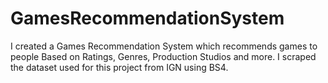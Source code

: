 # GamesRecommendationSystem
I created a Games Recommendation System which recommends games to people Based on Ratings, Genres, Production Studios and more. I scraped the dataset used for this project from IGN using BS4.
